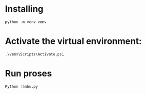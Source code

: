 # Installing
```
python -m venv venv
```

# Activate the virtual environment:
```
.\venv\Scripts\Activate.ps1
```


# Run proses
```
Python rambu.py
```
